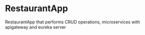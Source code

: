 # RestaurantApp
RestaurantApp that performs CRUD operations, microservices with apigateway and eureka server
